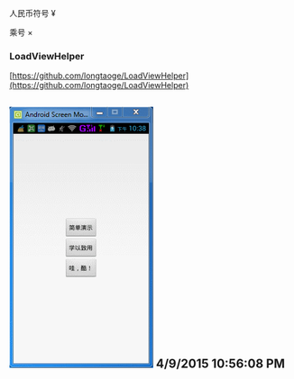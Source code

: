 
人民币符号 ¥ 

乘号  ×

### LoadViewHelper ###
[https://github.com/longtaoge/LoadViewHelper](https://github.com/longtaoge/LoadViewHelper)

![](https://github.com/longtaoge/LoadViewHelper/raw/master/lodingview.gif)
4/9/2015 10:56:08 PM 
----------
